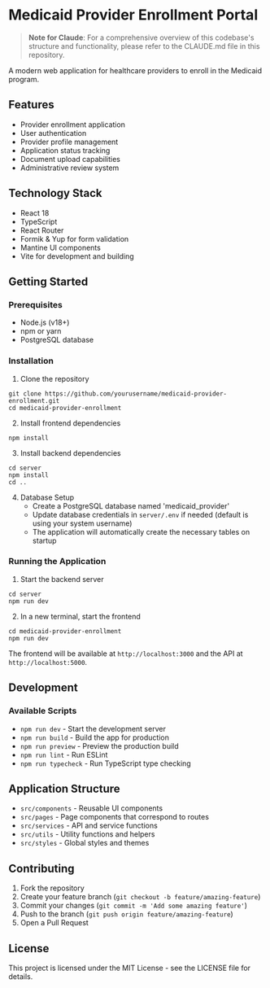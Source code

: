 # Medicaid Provider Enrollment Portal

> **Note for Claude**: For a comprehensive overview of this codebase's structure and functionality, please refer to the CLAUDE.md file in this repository.

A modern web application for healthcare providers to enroll in the Medicaid program.

## Features

- Provider enrollment application
- User authentication
- Provider profile management
- Application status tracking
- Document upload capabilities
- Administrative review system

## Technology Stack

- React 18
- TypeScript
- React Router
- Formik & Yup for form validation
- Mantine UI components
- Vite for development and building

## Getting Started

### Prerequisites

- Node.js (v18+)
- npm or yarn
- PostgreSQL database

### Installation

1. Clone the repository
```
git clone https://github.com/yourusername/medicaid-provider-enrollment.git
cd medicaid-provider-enrollment
```

2. Install frontend dependencies
```
npm install
```

3. Install backend dependencies
```
cd server
npm install
cd ..
```

4. Database Setup
   - Create a PostgreSQL database named 'medicaid_provider'
   - Update database credentials in `server/.env` if needed (default is using your system username)
   - The application will automatically create the necessary tables on startup

### Running the Application

1. Start the backend server
```
cd server
npm run dev
```

2. In a new terminal, start the frontend
```
cd medicaid-provider-enrollment
npm run dev
```

The frontend will be available at `http://localhost:3000` and the API at `http://localhost:5000`.

## Development

### Available Scripts

- `npm run dev` - Start the development server
- `npm run build` - Build the app for production
- `npm run preview` - Preview the production build
- `npm run lint` - Run ESLint
- `npm run typecheck` - Run TypeScript type checking

## Application Structure

- `src/components` - Reusable UI components
- `src/pages` - Page components that correspond to routes
- `src/services` - API and service functions
- `src/utils` - Utility functions and helpers
- `src/styles` - Global styles and themes

## Contributing

1. Fork the repository
2. Create your feature branch (`git checkout -b feature/amazing-feature`)
3. Commit your changes (`git commit -m 'Add some amazing feature'`)
4. Push to the branch (`git push origin feature/amazing-feature`)
5. Open a Pull Request

## License

This project is licensed under the MIT License - see the LICENSE file for details.
